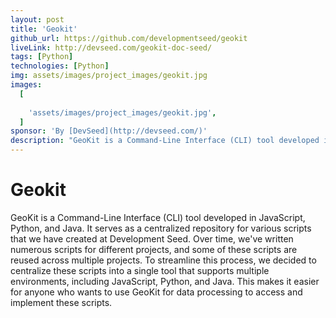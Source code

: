 ```yaml
---
layout: post
title: 'Geokit'
github_url: https://github.com/developmentseed/geokit
liveLink: http://devseed.com/geokit-doc-seed/
tags: [Python]
technologies: [Python]
img: assets/images/project_images/geokit.jpg
images:
  [
    
    'assets/images/project_images/geokit.jpg',
  ]
sponsor: 'By [DevSeed](http://devseed.com/)'
description: "GeoKit is a Command-Line Interface (CLI) tool developed in JavaScript, Python, and Java. It serves as a centralized repository for various scripts that we have created at Development Seed. "
---
```

# Geokit

GeoKit is a Command-Line Interface (CLI) tool developed in JavaScript, Python, and Java. It serves as a centralized repository for various scripts that we have created at Development Seed. Over time, we've written numerous scripts for different projects, and some of these scripts are reused across multiple projects. To streamline this process, we decided to centralize these scripts into a single tool that supports multiple environments, including JavaScript, Python, and Java. This makes it easier for anyone who wants to use GeoKit for data processing to access and implement these scripts.

